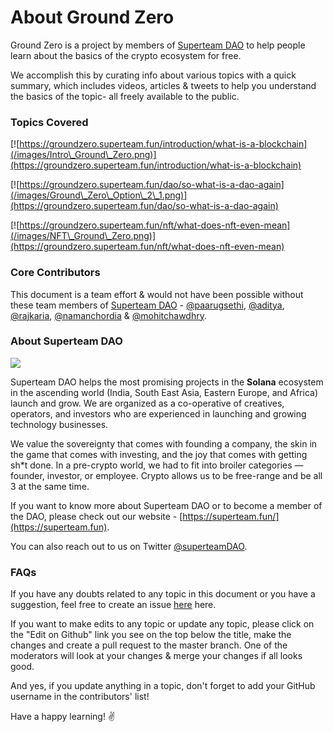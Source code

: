 # About Ground Zero



Ground Zero is a project by members of [Superteam DAO](https://superteam.fun) to help people learn about the basics of the crypto ecosystem for free.

We accomplish this by curating info about various topics with a quick summary, which includes videos, articles & tweets to help you understand the basics of the topic- all freely available to the public.

### Topics Covered

[![https://groundzero.superteam.fun/introduction/what-is-a-blockchain](/images/Intro\_Ground\_Zero.png)](https://groundzero.superteam.fun/introduction/what-is-a-blockchain)

[![https://groundzero.superteam.fun/dao/so-what-is-a-dao-again](/images/Ground\_Zero\_Option\_2\_1.png)](https://groundzero.superteam.fun/dao/so-what-is-a-dao-again)

[![https://groundzero.superteam.fun/nft/what-does-nft-even-mean](/images/NFT\_Ground\_Zero.png)](https://groundzero.superteam.fun/nft/what-does-nft-even-mean)

### Core Contributors

This document is a team effort & would not have been possible without these team members of [Superteam DAO](https://superteam.fun) - [@paarugsethi](https://twitter.com/paarugsethi), [@aditya](https://twitter.com/aditay7s), [@rajkaria](https://twitter.com/rajkaria_), [@namanchordia](https://twitter.com/namanchordia19) & [@mohitchawdhry](https://twitter.com/chawdhrymohit).

### About Superteam DAO

![](/images/superteam.png)

Superteam DAO helps the most promising projects in the **Solana** ecosystem in the ascending world (India, South East Asia, Eastern Europe, and Africa) launch and grow. We are organized as a co-operative of creatives, operators, and investors who are experienced in launching and growing technology businesses.

We value the sovereignty that comes with founding a company, the skin in the game that comes with investing, and the joy that comes with getting sh\*t done. In a pre-crypto world, we had to fit into broiler categories — founder, investor, or employee. Crypto allows us to be free-range and be all 3 at the same time.

If you want to know more about Superteam DAO or to become a member of the DAO, please check out our website - [https://superteam.fun/](https://superteam.fun).

You can also reach out to us on Twitter [@superteamDAO](https://twitter.com/SuperteamDAO).

### FAQs

If you have any doubts related to any topic in this document or you have a suggestion, feel free to create an issue [here](https://github.com/SuperteamDAO/ground-zero/issues) here.

If you want to make edits to any topic or update any topic, please click on the "Edit on Github" link you see on the top below the title, make the changes and create a pull request to the master branch. One of the moderators will look at your changes & merge your changes if all looks good.

And yes, if you update anything in a topic, don't forget to add your GitHub username in the contributors' list!

Have a happy learning! ✌️
